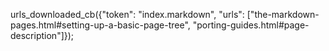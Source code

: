 urls_downloaded_cb({"token": "index.markdown", "urls": ["the-markdown-pages.html#setting-up-a-basic-page-tree", "porting-guides.html#page-description"]});